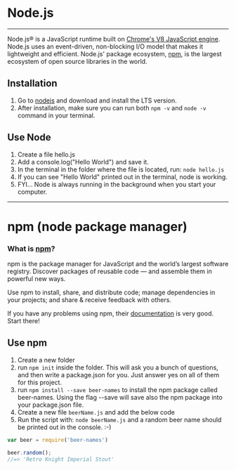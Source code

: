 # Node.js

---

Node.js® is a JavaScript runtime built on [Chrome's V8 JavaScript engine](https://developers.google.com/v8/). Node.js uses an event-driven, non-blocking I/O model that makes it lightweight and efficient. Node.js' package ecosystem, [npm](https://www.npmjs.com/), is the largest ecosystem of open source libraries in the world.

## Installation

1. Go to [nodejs](https://nodejs.org/en/) and download and install the LTS version.
2. After installation, make sure you can run both `npm -v` and `node -v` command in your terminal.

## Use Node

1. Create a file hello.js
2. Add a console.log\("Hello World"\) and save it.
3. In the terminal in the folder where the file is located, run: `node hello.js`
4. If you can see "Hello World" printed out in the terminal, node is working.
5. FYI... Node is always running in the background when you start your computer.

---

# npm \(node package manager\)

### What is [npm](https://www.npmjs.com/)?

npm is the package manager for JavaScript and the world’s largest software registry. Discover packages of reusable code — and assemble them in powerful new ways.

Use npm to install, share, and distribute code; manage dependencies in your projects; and share & receive feedback with others.

If you have any problems using npm, their [documentation](https://docs.npmjs.com/) is very good. Start there!

## Use npm

1. Create a new folder
2. run `npm init` inside the folder. This will ask you a bunch of questions, and then write a package.json for you. Just answer yes on all of them for this project.
3. run `npm install --save beer-names` to install the npm package called beer-names. Using the flag --save will save also the npm package into your package.json file.
4. Create a new file `beerName.js` and add the below code
5. Run the script with: `node beerName.js` and a random beer name should be printed out in the console. :-\)

```js
var beer = require('beer-names')

beer.random();
//=> 'Retro Knight Imperial Stout'
```



